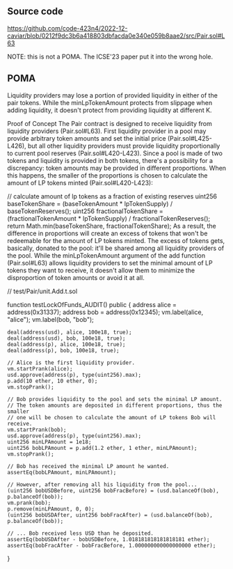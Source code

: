 ## Source code
https://github.com/code-423n4/2022-12-caviar/blob/0212f9dc3b6a418803dbfacda0e340e059b8aae2/src/Pair.sol#L63

NOTE: this is not a POMA. The ICSE'23 paper put it into the wrong hole.
## POMA

Liquidity providers may lose a portion of provided liquidity in either of the pair tokens. While the minLpTokenAmount protects from slippage when adding liquidity, it doesn't protect from providing liquidity at different K.

Proof of Concept
The Pair contract is designed to receive liquidity from liquidity providers (Pair.sol#L63). First liquidity provider in a pool may provide arbitrary token amounts and set the initial price (Pair.sol#L425-L426), but all other liquidity providers must provide liquidity proportionally to current pool reserves (Pair.sol#L420-L423). Since a pool is made of two tokens and liquidity is provided in both tokens, there's a possibility for a discrepancy: token amounts may be provided in different proportions. When this happens, the smaller of the proportions is chosen to calculate the amount of LP tokens minted (Pair.sol#L420-L423):

// calculate amount of lp tokens as a fraction of existing reserves
uint256 baseTokenShare = (baseTokenAmount * lpTokenSupply) / baseTokenReserves();
uint256 fractionalTokenShare = (fractionalTokenAmount * lpTokenSupply) / fractionalTokenReserves();
return Math.min(baseTokenShare, fractionalTokenShare);
As a result, the difference in proportions will create an excess of tokens that won't be redeemable for the amount of LP tokens minted. The excess of tokens gets, basically, donated to the pool: it'll be shared among all liquidity providers of the pool. While the minLpTokenAmount argument of the add function (Pair.sol#L63) allows liquidity providers to set the minimal amount of LP tokens they want to receive, it doesn't allow them to minimize the disproportion of token amounts or avoid it at all.

// test/Pair/unit.Add.t.sol

function testLockOfFunds_AUDIT() public {
    address alice = address(0x31337);
    address bob = address(0x12345);
    vm.label(alice, "alice");
    vm.label(bob, "bob");

    deal(address(usd), alice, 100e18, true);
    deal(address(usd), bob, 100e18, true);
    deal(address(p), alice, 100e18, true);
    deal(address(p), bob, 100e18, true);

    // Alice is the first liquidity provider.
    vm.startPrank(alice);
    usd.approve(address(p), type(uint256).max);
    p.add(10 ether, 10 ether, 0);
    vm.stopPrank();

    // Bob provides liquidity to the pool and sets the minimal LP amount.
    // The token amounts are deposited in different proportions, thus the smaller
    // one will be chosen to calculate the amount of LP tokens Bob will receive.
    vm.startPrank(bob);
    usd.approve(address(p), type(uint256).max);
    uint256 minLPAmount = 1e18;
    uint256 bobLPAmount = p.add(1.2 ether, 1 ether, minLPAmount);
    vm.stopPrank();

    // Bob has received the minimal LP amount he wanted.
    assertEq(bobLPAmount, minLPAmount);

    // However, after removing all his liquidity from the pool...
    (uint256 bobUSDBefore, uint256 bobFracBefore) = (usd.balanceOf(bob), p.balanceOf(bob));
    vm.prank(bob);
    p.remove(minLPAmount, 0, 0);
    (uint256 bobUSDAfter, uint256 bobFracAfter) = (usd.balanceOf(bob), p.balanceOf(bob));

    // ... Bob received less USD than he deposited.
    assertEq(bobUSDAfter - bobUSDBefore, 1.018181818181818181 ether);
    assertEq(bobFracAfter - bobFracBefore, 1.000000000000000000 ether);
}